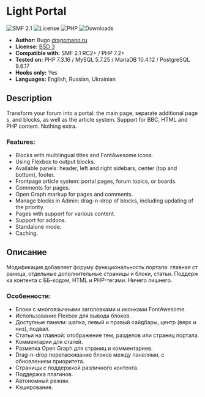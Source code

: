 # Light Portal
![SMF 2.1](https://img.shields.io/badge/SMF-2.1-ed6033.svg?style=flat)
![License](https://img.shields.io/github/license/dragomano/light-portal)
![PHP](https://img.shields.io/badge/PHP-^7.2-blue.svg?style=flat)
![Downloads](https://img.shields.io/github/downloads/dragomano/light-portal/total)

* **Author:** Bugo [dragomano.ru](https://dragomano.ru/mods/light-portal)
* **License:** [BSD 3](https://github.com/dragomano/Light-Portal/blob/master/LICENSE)
* **Compatible with:** SMF 2.1 RC2+ / PHP 7.2+
* **Tested on:** PHP 7.3.16 / MySQL 5.7.25 / MariaDB 10.4.12 / PostgreSQL 9.6.17
* **Hooks only:** Yes
* **Languages:** English, Russian, Ukrainian

## Description
Transform your forum into a portal: the main page, separate additional pages, and blocks, as well as the article system. Support for BBC, HTML and PHP content. Nothing extra.

### Features:
* Blocks with multilingual titles and FontAwesome icons.
* Using Flexbox to output blocks.
* Available panels: header, left and right sidebars, center (top and bottom), footer.
* Frontpage article system: portal pages, forum topics, or boards.
* Comments for pages.
* Open Graph markup for pages and comments.
* Manage blocks in Admin: drag-n-drop of blocks, including updating of the priority.
* Pages with support for various content.
* Support for addons.
* Standalone mode.
* Caching.

## Описание
Модификация добавляет форуму функциональность портала: главная страница, отдельные дополнительные страницы и блоки, статьи. Поддержка контента с ББ-кодом, HTML и PHP-тегами. Ничего лишнего.

### Особенности:
* Блоки с многоязычными заголовками и иконками FontAwesome.
* Использование Flexbox для вывода блоков.
* Доступные панели: шапка, левый и правый сайдбары, центр (верх и низ), подвал.
* Статьи на главной: отображение тем, разделов или страниц портала.
* Комментарии для статей.
* Разметка Open Graph для страниц и комментариев.
* Drag-n-drop перетаскивание блоков между панелями, с обновлением приоритета.
* Страницы с поддержкой различного контента.
* Поддержка плагинов.
* Автономный режим.
* Кэширование.